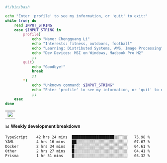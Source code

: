 ```bash
#!/bin/bash

echo "Enter 'profile' to see my information, or 'quit' to exit:"
while true; do
    read INPUT_STRING
    case $INPUT_STRING in
        profile)
            echo "Name: Chengguang Li"
            echo "Interests: fitness, outdoors, football"
            echo "Learning: Distributed Systems, AWS, Image Processing"
            echo "Dev Devices: MSI on Windows, Macbook Pro M2"
            ;;
        quit)
            echo "Goodbye!"
            break
            ;;
        *)
            echo "Unknown command: $INPUT_STRING"
            echo "Enter 'profile' to see my information, or 'quit' to exit:"
            ;;
    esac
done

```

<!--Contribution Graph-->
<table>
  <tr>
    <td>
      <picture>
        <source media="(prefers-color-scheme: light)" srcset="https://github-readme-activity-graph.vercel.app/graph?username=chengguang-li&theme=xcode&bg_color=FF000000&color=000000&hide_border=true" />
        <img src="https://github-readme-activity-graph.vercel.app/graph?username=chengguang-li&theme=xcode&bg_color=FF000000&hide_border=true" />
      </picture>
  </tr>
</table>

📊 **Weekly development breakdown**

<!--START_SECTION:waka-->

```txt
TypeScript    42 hrs 24 mins  ███████████████████░░░░░░   75.98 %
YAML          4 hrs 16 mins   ██░░░░░░░░░░░░░░░░░░░░░░░   07.67 %
Docker        2 hrs 34 mins   █░░░░░░░░░░░░░░░░░░░░░░░░   04.61 %
Other         2 hrs 27 mins   █░░░░░░░░░░░░░░░░░░░░░░░░   04.41 %
Prisma        1 hr 51 mins    ▓░░░░░░░░░░░░░░░░░░░░░░░░   03.32 %
```

<!--END_SECTION:waka-->

